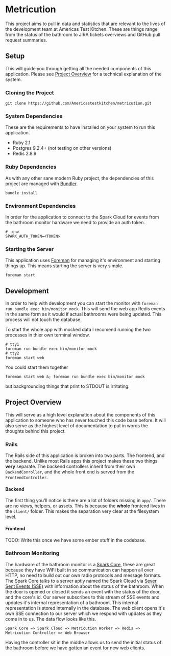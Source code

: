 # Metricution

This project aims to pull in data and statistics that are relevant to the lives of the development team at Americas Test Kitchen. These are things range from the status of the bathroom to JIRA tickets overviews and GitHub pull request summaries.

## Setup

This will guide you through getting all the needed components of this application. Please see [Project Overview](#project-overview) for a technical explanation of the system.

### Cloning the Project

    git clone https://github.com/Americastestkitchen/metricution.git

### System Dependencies

These are the requirements to have installed on your system to run this application.

- Ruby 2.1
- Postgres 9.2.4+ (not testing on other versions)
- Redis 2.8.9

### Ruby Dependencies

As with any other sane modern Ruby project, the dependencies of this project are managed with [Bundler](http://bundler.io).

    bundle install

### Environment Dependencies

In order for the application to connect to the Spark Cloud for events from the bathroom monitor hardware we need to provide an auth token.

    # .env
    SPARK_AUTH_TOKEN=<TOKEN>

### Starting the Server

This application uses [Foreman](http://ddollar.github.io/foreman) for managing it's environment and starting things up. This means starting the server is very simple.

    foreman start

## Development

In order to help with development you can start the monitor with `foreman run bundle exec bin/monitor mock`. This will send the web app Redis events in the same form as it would if actual bathrooms were being updated. This process will not touch the database.

To start the whole app with mocked data I recomend running the two processes in thier own terminal window.

    # tty1
    foreman run bundle exec bin/monitor mock
    # tty2
    foreman start web

You could start them together

    foreman start web &; foreman run bundle exec bin/monitor mock

but backgrounding things that print to STDOUT is irritating.

## Project Overview

This will serve as a high level explanation about the components of this application to someone who has never touched this code base before. It will also serve as the highest level of documentation to put in words the thoughts behind this project.

### Rails

The Rails side of this application is broken into two parts. The frontend, and the backend. Unlike most Rails apps this project makes these two things __very__ separate. The backend controllers inherit from their own `BackendConroller`, and the whole front end is served from the `FrontendController`.

#### Backend

The first thing you'll notice is there are a lot of folders missing in `app/`. There are no views, helpers, or assets. This is because the __whole__ frontend lives in the `client/` folder. This makes the separation very clear at the filesystem level.

#### Frontend

TODO: Write this once we have some ember stuff in the codebase.

### Bathroom Monitoring

The hardware of the bathroom monitor is a [Spark Core](https://www.spark.io), these are great because they have WiFi built in so communication can happen all over HTTP, no need to build out our own radio protocols and message formats. The Spark Core talks to a server aptly named the Spark Cloud via [Sever Sent Events (SSE)](http://en.wikipedia.org/wiki/Server-sent_events) with information about the status of the bathroom. When the door is opened or closed it sends an event with the status of the door, and the core's id. Our server subscribes to this stream of SSE events and updates it's internal representation of a bathroom. This internal representation is stored internally in the database. The web client opens it's own SSE connection to our server which we respond with updates as they come in to us. The data flow looks like this.

    Spark Core => Spark Cloud => Metricution Worker => Redis => Metricution Controller => Web Browser

Having the controller sit in the middle allows us to send the initial status of the bathroom before we have gotten an event for new web clients.